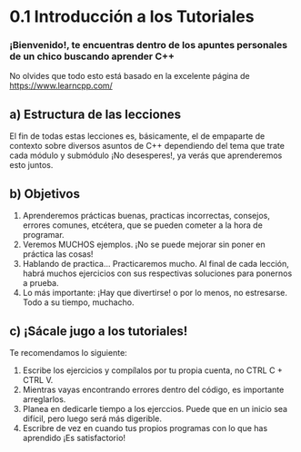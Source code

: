 # 0.1 Introducción a los Tutoriales
### ¡Bienvenido!, te encuentras dentro de los apuntes personales de un chico buscando aprender C++
No olvides que todo esto está basado en la excelente página de https://www.learncpp.com/
## a) Estructura de las lecciones
El fin de todas estas lecciones es, básicamente, el de empaparte de contexto sobre diversos asuntos de C++ dependiendo del tema que trate cada módulo y submódulo ¡No desesperes!, ya verás que aprenderemos esto juntos.
## b) Objetivos
1. Aprenderemos prácticas buenas, practicas incorrectas, consejos, errores comunes, etcétera, que se pueden cometer a la hora de programar.
2. Veremos MUCHOS ejemplos. ¡No se puede mejorar sin poner en práctica las cosas!
3. Hablando de practica... Practicaremos mucho. Al final de cada lección, habrá muchos ejercicios con sus respectivas soluciones para ponernos a prueba.
4. Lo más importante: ¡Hay que divertirse! o por lo menos, no estresarse. Todo a su tiempo, muchacho.
## c) ¡Sácale jugo a los tutoriales!
Te recomendamos lo siguiente:
1. Escribe los ejercicios y compílalos por tu propia cuenta, no CTRL C + CTRL V.
2. Mientras vayas encontrando errores dentro del código, es importante arreglarlos.
3. Planea en dedicarle tiempo a los ejerccios. Puede que en un inicio sea difícil, pero luego será más digerible.
4. Escribre de vez en cuando tus propios programas con lo que has aprendido ¡Es satisfactorio!
